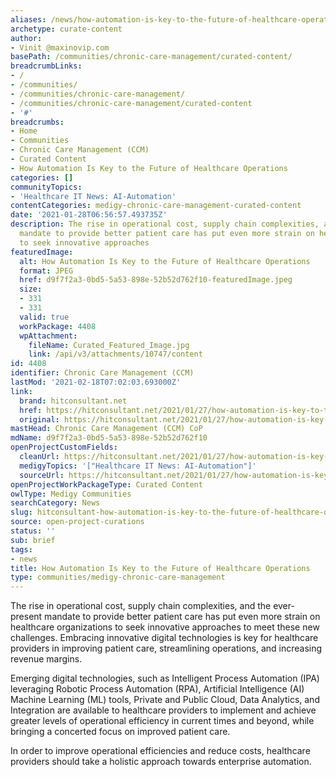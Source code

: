 ```yaml
---
aliases: /news/how-automation-is-key-to-the-future-of-healthcare-operations
archetype: curate-content
author:
- Vinit @maxinovip.com
basePath: /communities/chronic-care-management/curated-content/
breadcrumbLinks:
- /
- /communities/
- /communities/chronic-care-management/
- /communities/chronic-care-management/curated-content
- '#'
breadcrumbs:
- Home
- Communities
- Chronic Care Management (CCM)
- Curated Content
- How Automation Is Key to the Future of Healthcare Operations
categories: []
communityTopics:
- 'Healthcare IT News: AI-Automation'
contentCategories: medigy-chronic-care-management-curated-content
date: '2021-01-28T06:56:57.493735Z'
description: The rise in operational cost, supply chain complexities, and the ever-present
  mandate to provide better patient care has put even more strain on healthcare organizations
  to seek innovative approaches
featuredImage:
  alt: How Automation Is Key to the Future of Healthcare Operations
  format: JPEG
  href: d9f7f2a3-0bd5-5a53-898e-52b52d762f10-featuredImage.jpeg
  size:
  - 331
  - 331
  valid: true
  workPackage: 4408
  wpAttachment:
    fileName: Curated_Featured_Image.jpg
    link: /api/v3/attachments/10747/content
id: 4408
identifier: Chronic Care Management (CCM)
lastMod: '2021-02-18T07:02:03.693000Z'
link:
  brand: hitconsultant.net
  href: https://hitconsultant.net/2021/01/27/how-automation-is-key-to-the-future-of-healthcare-operations/
  original: https://hitconsultant.net/2021/01/27/how-automation-is-key-to-the-future-of-healthcare-operations/
mastHead: Chronic Care Management (CCM) CoP
mdName: d9f7f2a3-0bd5-5a53-898e-52b52d762f10
openProjectCustomFields:
  cleanUrl: https://hitconsultant.net/2021/01/27/how-automation-is-key-to-the-future-of-healthcare-operations/
  medigyTopics: '["Healthcare IT News: AI-Automation"]'
  sourceUrl: https://hitconsultant.net/2021/01/27/how-automation-is-key-to-the-future-of-healthcare-operations/
openProjectWorkPackageType: Curated Content
owlType: Medigy Communities
searchCategory: News
slug: hitconsultant-how-automation-is-key-to-the-future-of-healthcare-operations
source: open-project-curations
status: ''
sub: brief
tags:
- news
title: How Automation Is Key to the Future of Healthcare Operations
type: communities/medigy-chronic-care-management
---
```


<p>The rise in operational cost, supply chain complexities, and the ever-present mandate to provide better patient care has put even more strain on healthcare organizations to seek innovative approaches to meet these new challenges. Embracing innovative digital technologies is key for healthcare providers in improving patient care, streamlining operations, and increasing revenue margins.</p><p>Emerging digital technologies, such as Intelligent Process Automation (IPA) leveraging Robotic Process Automation (RPA), Artificial Intelligence (AI) Machine Learning (ML) tools, Private and Public Cloud, Data Analytics, and Integration are available to healthcare providers to implement and achieve greater levels of operational efficiency in current times and beyond, while bringing a concerted focus on improved patient care.</p><p>In order to improve operational efficiencies and reduce costs, healthcare providers should take a holistic approach towards enterprise automation.</p>